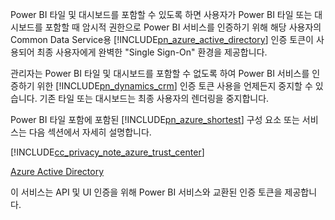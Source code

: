 Power BI 타일 및 대시보드를 포함할 수 있도록 하면 사용자가 Power BI 타일 또는 대시보드를 포함할 때 암시적 권한으로 Power BI 서비스를 인증하기 위해 해당 사용자의 Common Data Service용 [!INCLUDE[pn_azure_active_directory](pn-azure-active-directory.md)] 인증 토큰이 사용되어 최종 사용자에게 완벽한 "Single Sign-On" 환경을 제공합니다.  
  
 관리자는 Power BI 타일 및 대시보드를 포함할 수 없도록 하여 Power BI 서비스를 인증하기 위한 [!INCLUDE[pn_dynamics_crm](pn-dynamics-crm.md)] 인증 토큰 사용을 언제든지 중지할 수 있습니다. 기존 타일 또는 대시보드는 최종 사용자의 렌더링을 중지합니다.  
  
 Power BI 타일 포함에 포함된 [!INCLUDE[pn_azure_shortest](pn-azure-shortest.md)] 구성 요소 또는 서비스는 다음 섹션에서 자세히 설명합니다.  
  
 [!INCLUDE[cc_privacy_note_azure_trust_center](cc-privacy-note-azure-trust-center.md)]  
  
 [Azure Active Directory](https://azure.microsoft.com/services/active-directory/)  
  
 이 서비스는 API 및 UI 인증을 위해 Power BI 서비스와 교환된 인증 토큰을 제공합니다.
